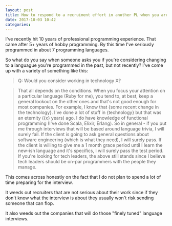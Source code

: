 ```yaml
---
layout: post
title: How to respond to a recruiment effort in another PL when you are a senior software engineer
date: 2017-10-03 10:42
categories:
---
```


I've recently hit 10 years of professional programming experience. That came
after 5+ years of hobby programming. By this time I've seriously programmed in
about 7 programming languages. 

So what do you say when someone asks you if you're considering changing to a
languague you're programmed in the past, but not recently? I've come up with a
variety of something like this:


> Q: Would you consider working in technology X?

> That all depends on the conditions. When you focus your attention on a
particular language (Ruby for me), you tend to, at best, keep a general lookout
on the other ones and that's not good enough for most companies.
> For example, I know that {some recent change in the technology}. I've done a
lot of stuff in {technology} but that was an eternity ({x} years) ago. I do have knowledge
of functional programming (I've done Scala, Elixir, Erlang). 
> So in general - if you put me through interviews that will be based around
language trivia, I will surely fail. If the client is going to ask general
questions about software engineering (which is what they need), I will surely
pass. If the client is willing to give me a 1 month grace period until I learn
the new-ish language and it's specifics, I will surely pass the test period.
> If you're looking for tech leaders, the above still stands since I believe tech
leaders should be on-par programmers with the people they manage.

This comes across honestly on the fact that I do not plan to spend a lot of time
preparing for the interview. 

It weeds out recruiters that are not serious about
their work since if they don't know what the interview is about they usually
won't risk sending someone that can flop.

It also weeds out the companies that will do those "finely tuned" language
interviews.
